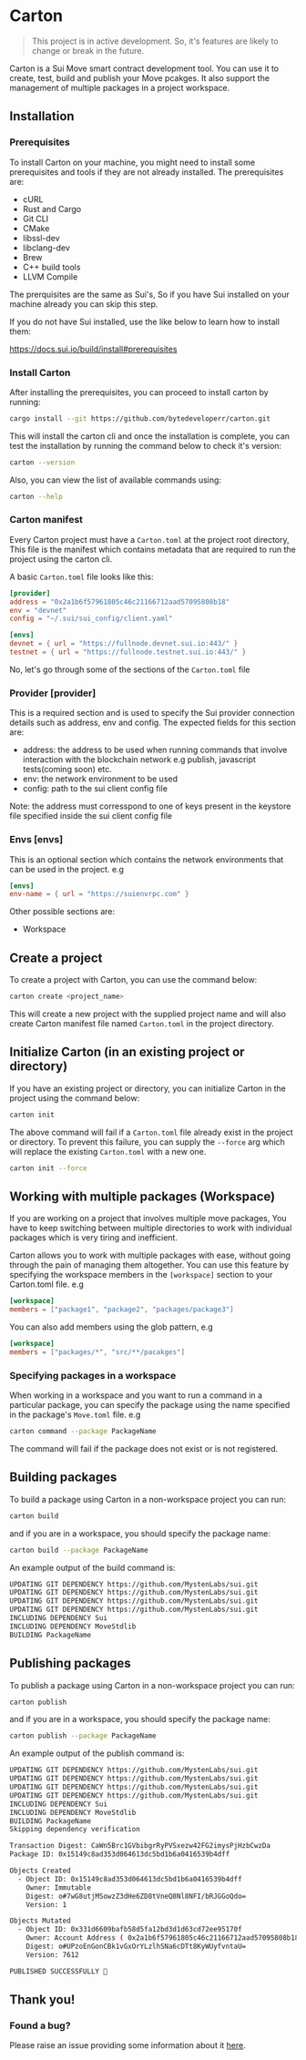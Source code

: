 # Carton

> This project is in active development. So, it's features are likely to change or break in the future.

Carton is a Sui Move smart contract development tool. You can use it to create, test, build and publish your Move pcakges. It also support the management of multiple packages in a project workspace.

## Installation

### Prerequisites

To install Carton on your machine, you might need to install some prerequisites and tools if they are not already installed. The prerequisites are:

- cURL
- Rust and Cargo
- Git CLI
- CMake
- libssl-dev
- libclang-dev
- Brew
- C++ build tools
- LLVM Compile

The prerquisites are the same as Sui's, So if you have Sui installed on your machine already you can skip this step.

If you do not have Sui installed, use the like below to learn how to install them:

https://docs.sui.io/build/install#prerequisites

### Install Carton

After installing the prerequisites, you can proceed to install carton by running:

```sh
cargo install --git https://github.com/bytedeveloperr/carton.git
```

This will install the carton cli and once the installation is complete, you can test the installation by running the command below to check it's version:

```sh
carton --version
```

Also, you can view the list of available commands using:

```sh
carton --help
```

### Carton manifest

Every Carton project must have a `Carton.toml` at the project root directory, This file is the manifest which contains metadata that are required to run the project using the carton cli.

A basic `Carton.toml` file looks like this:

```toml
[provider]
address = "0x2a1b6f57961805c46c21166712aad57095808b18"
env = "devnet"
config = "~/.sui/sui_config/client.yaml"

[envs]
devnet = { url = "https://fullnode.devnet.sui.io:443/" }
testnet = { url = "https://fullnode.testnet.sui.io:443/" }
```

No, let's go through some of the sections of the `Carton.toml` file

### Provider [provider]

This is a required section and is used to specify the Sui provider connection details such as address, env and config. The expected fields for this section are:

- address: the address to be used when running commands that involve interaction with the blockchain network e.g publish, javascript tests(coming soon) etc.
- env: the network environment to be used
- config: path to the sui client config file

Note: the address must corresspond to one of keys present in the keystore file specified inside the sui client config file

### Envs [envs]

This is an optional section which contains the network environments that can be used in the project. e.g

```toml
[envs]
env-name = { url = "https://suienvrpc.com" }
```

Other possible sections are:

- Workspace

## Create a project

To create a project with Carton, you can use the command below:

```sh
carton create <project_name>
```

This will create a new project with the supplied project name and will also create Carton manifest file named `Carton.toml` in the project directory.

## Initialize Carton (in an existing project or directory)

If you have an existing project or directory, you can initialize Carton in the project using the command below:

```sh
carton init
```

The above command will fail if a `Carton.toml` file already exist in the project or directory. To prevent this failure, you can supply the `--force` arg which will replace the existing `Carton.toml` with a new one.

```sh
carton init --force
```

## Working with multiple packages (Workspace)

If you are working on a project that involves multiple move packages, You have to keep switching between multiple directories to work with individual packages which is very tiring and inefficient.

Carton allows you to work with multiple packages with ease, without going through the pain of managing them altogether. You can use this feature by specifying the workspace members in the `[workspace]` section to your Carton.toml file. e.g

```toml
[workspace]
members = ["package1", "package2", "packages/package3"]
```

You can also add members using the glob pattern, e.g

```toml
[workspace]
members = ["packages/*", "src/**/pacakges"]
```

### Specifying packages in a workspace

When working in a workspace and you want to run a command in a particular package, you can specify the package using the name specified in the package's `Move.toml` file. e.g

```sh
carton command --package PackageName
```

The command will fail if the package does not exist or is not registered.

## Building packages

To build a package using Carton in a non-workspace project you can run:

```sh
carton build
```

and if you are in a workspace, you should specify the package name:

```sh
carton build --package PackageName
```

An example output of the build command is:

```sh
UPDATING GIT DEPENDENCY https://github.com/MystenLabs/sui.git
UPDATING GIT DEPENDENCY https://github.com/MystenLabs/sui.git
UPDATING GIT DEPENDENCY https://github.com/MystenLabs/sui.git
UPDATING GIT DEPENDENCY https://github.com/MystenLabs/sui.git
INCLUDING DEPENDENCY Sui
INCLUDING DEPENDENCY MoveStdlib
BUILDING PackageName
```

## Publishing packages

To publish a package using Carton in a non-workspace project you can run:

```sh
carton publish
```

and if you are in a workspace, you should specify the package name:

```sh
carton publish --package PackageName
```

An example output of the publish command is:

```sh
UPDATING GIT DEPENDENCY https://github.com/MystenLabs/sui.git
UPDATING GIT DEPENDENCY https://github.com/MystenLabs/sui.git
UPDATING GIT DEPENDENCY https://github.com/MystenLabs/sui.git
UPDATING GIT DEPENDENCY https://github.com/MystenLabs/sui.git
INCLUDING DEPENDENCY Sui
INCLUDING DEPENDENCY MoveStdlib
BUILDING PackageName
Skipping dependency verification

Transaction Digest: CaWn5Brc1GVbibgrRyPVSxezw42FG2imysPjHzbCwzDa
Package ID: 0x15149c8ad353d064613dc5bd1b6a0416539b4dff

Objects Created
  - Object ID: 0x15149c8ad353d064613dc5bd1b6a0416539b4dff
    Owner: Immutable
    Digest: o#7wG8utjMSowzZ3dHe6ZD8tVneQ8Nl8NFI/bRJGGoQdo=
    Version: 1

Objects Mutated
  - Object ID: 0x331d6609bafb58d5fa12bd3d1d63cd72ee95170f
    Owner: Account Address ( 0x2a1b6f57961805c46c21166712aad57095808b18 )
    Digest: o#UPzoEnGonCBk1vGxOrYLzlhSNa6cDTt8KyWUyfvntaU=
    Version: 7612

PUBLISHED SUCCESSFULLY 🥳
```

## Thank you!

### Found a bug?

Please raise an issue providing some information about it [here](https://github.com/bytedeveloperr/carton/issues/new).
